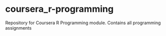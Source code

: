 coursera_r-programming
======================

Repository for Coursera R Programming module. Contains all programming assignments 
